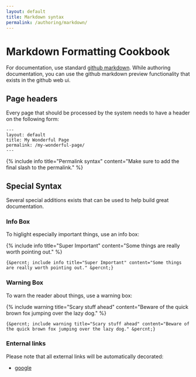 ```yaml
---
layout: default
title: Markdown syntax
permalink: /authoring/markdown/
---
```


# Markdown Formatting Cookbook

For documentation, use standard [github markdown](https://github.com/adam-p/markdown-here/wiki/Markdown-Cheatsheet).
While authoring documentation, you can use the github markdown preview functionality that exists in the github web ui.

## Page headers

Every page that should be processed by the system needs to have a header on the following form:

```
---
layout: default
title: My Wonderful Page
permalink: /my-wonderful-page/
---
```

{% include info title="Permalink syntax" content="Make sure to add the final slash to the permalink." %}


## Special Syntax

Several special additions exists that can be used to help build great documentation.

### Info Box

To higlight especially important things, use an info box:

{% include info title="Super Important" content="Some things are really worth pointing out." %}

```
{&percnt; include info title="Super Important" content="Some things are really worth pointing out." &percnt;}
```

### Warning Box

To warn the reader about things, use a warning box:

{% include warning title="Scary stuff ahead" content="Beware of the quick brown fox jumping over the lazy dog." %}

```
{&percnt; include warning title="Scary stuff ahead" content="Beware of the quick brown fox jumping over the lazy dog." &percnt;}
```

### Enternal links

Please note that all external links will be automatically decorated:

- [google](https://www.google.com/)


